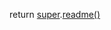 return <a href="https://github.com/latorc/MahjongCopilot" target="_blank">super</a>.<a href="https://github.com/latorc/MahjongCopilot/blob/main/readme.md" target="_blank">readme()</a>